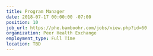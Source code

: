 ```yaml
---
title: Program Manager
date: 2018-07-17 00:00:00 -07:00
position: 10
job_url: https://phe.bamboohr.com/jobs/view.php?id=60
organization: Peer Health Exchange
employment_type: Full Time
location: TBD
---
```


